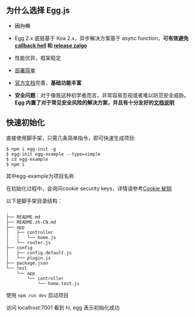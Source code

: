 ## 为什么选择 Egg.js

- ~~因为懒~~

- Egg 2.x 底层基于 Koa 2.x，异步解决方案基于 async function，**可有效避免[callback hell](http://callbackhell.com) 和 [release zalgo](https://oren.github.io/blog/zalgo.html)**

- 性能优异，框架稳定

- [部署简单](https://eggjs.org/zh-cn/core/deployment.html#部署)

- [官方文档](https://eggjs.org/zh-cn/intro/quickstart.html)完善，**基础功能丰富**

- **安全问题**：对于像我这种初学者而言，非常容易忽视或者难以防范安全威胁。**Egg 内置了对于常见安全风险的解决方案，并且有十分友好的[文档说明](https://eggjs.org/zh-cn/core/security.html)**

## 快速初始化

直接使用脚手架，只需几条简单指令，即可快速生成项目:

```shell
$ npm i egg-init -g
$ egg-init egg-example --type=simple
$ cd egg-example
$ npm i
```

其中egg-example为项目名称

在初始化过程中，会询问cookie security keys，详情请参考[Cookie 秘钥](https://eggjs.org/zh-cn/core/cookie-and-session.html#cookie-秘钥)

以下是脚手架目录结构：

```shell
.
├── README.md
├── README.zh-CN.md
├── app
│   ├── controller
│   │   └── home.js
│   └── router.js
├── config
│   ├── config.default.js
│   └── plugin.js
├── package.json
└── test
    └── app
        └── controller
            └── home.test.js
```

使用 `npm run dev` 启动项目

访问 localhost:7001 看到 hi, egg 表示初始化成功
